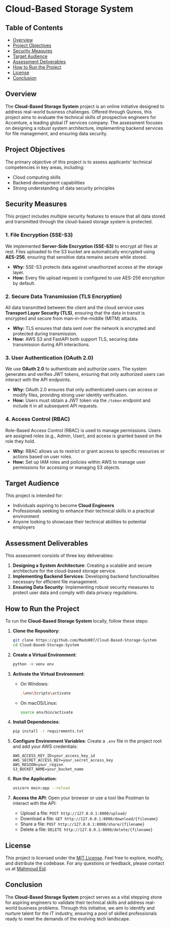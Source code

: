 # Cloud-Based Storage System

## Table of Contents
- [Overview](#overview)
- [Project Objectives](#project-objectives)
- [Security Measures](#Security-Measures)
- [Target Audience](#target-audience)
- [Assessment Deliverables](#assessment-deliverables)
- [How to Run the Project](#how-to-run-the-project)
- [License](#license)
- [Conclusion](#conclusion)

## Overview
The **Cloud-Based Storage System** project is an online initiative designed to address real-world business challenges. Offered through Qureos, this project aims to evaluate the technical skills of prospective engineers for Accenture, a leading global IT services company. The assessment focuses on designing a robust system architecture, implementing backend services for file management, and ensuring data security.

## Project Objectives
The primary objective of this project is to assess applicants' technical competencies in key areas, including:
- Cloud computing skills
- Backend development capabilities
- Strong understanding of data security principles

## Security Measures

This project includes multiple security features to ensure that all data stored and transmitted through the cloud-based storage system is protected.

### 1. File Encryption (SSE-S3)
We implemented **Server-Side Encryption (SSE-S3)** to encrypt all files at rest. Files uploaded to the S3 bucket are automatically encrypted using **AES-256**, ensuring that sensitive data remains secure while stored.

- **Why:** SSE-S3 protects data against unauthorized access at the storage layer.
- **How:** Every file upload request is configured to use AES-256 encryption by default.

### 2. Secure Data Transmission (TLS Encryption)
All data transmitted between the client and the cloud service uses **Transport Layer Security (TLS)**, ensuring that the data in transit is encrypted and secure from man-in-the-middle (MITM) attacks.

- **Why:** TLS ensures that data sent over the network is encrypted and protected during transmission.
- **How:** AWS S3 and FastAPI both support TLS, securing data transmission during API interactions.

### 3. User Authentication (OAuth 2.0)
We use **OAuth 2.0** to authenticate and authorize users. The system generates and verifies JWT tokens, ensuring that only authorized users can interact with the API endpoints.

- **Why:** OAuth 2.0 ensures that only authenticated users can access or modify files, providing strong user identity verification.
- **How:** Users must obtain a JWT token via the `/token` endpoint and include it in all subsequent API requests.

### 4. Access Control (RBAC)
Role-Based Access Control (RBAC) is used to manage permissions. Users are assigned roles (e.g., Admin, User), and access is granted based on the role they hold.

- **Why:** RBAC allows us to restrict or grant access to specific resources or actions based on user roles.
- **How:** Set up IAM roles and policies within AWS to manage user permissions for accessing or managing S3 objects.


## Target Audience
This project is intended for:
- Individuals aspiring to become **Cloud Engineers**
- Professionals seeking to enhance their technical skills in a practical environment
- Anyone looking to showcase their technical abilities to potential employers

## Assessment Deliverables
This assessment consists of three key deliverables:
1. **Designing a System Architecture**: Creating a scalable and secure architecture for the cloud-based storage service.
2. **Implementing Backend Services**: Developing backend functionalities necessary for efficient file management.
3. **Ensuring Data Security**: Implementing robust security measures to protect user data and comply with data privacy regulations.

## How to Run the Project
To run the **Cloud-Based Storage System** locally, follow these steps:

1. **Clone the Repository**:
   ```bash
   git clone https://github.com/Mado007/Cloud-Based-Storage-System
   cd Cloud-Based-Storage-System
   ```

2. **Create a Virtual Environment**:
   ```bash
   python -m venv env
   ```

3. **Activate the Virtual Environment**:
   - On Windows:
     ```bash
     .\env\Scripts\activate
     ```
   - On macOS/Linux:
     ```bash
     source env/bin/activate
     ```

4. **Install Dependencies**:
   ```bash
   pip install -r requirements.txt
   ```

5. **Configure Environment Variables**:
   Create a `.env` file in the project root and add your AWS credentials:
   ```plaintext
   AWS_ACCESS_KEY_ID=your_access_key_id
   AWS_SECRET_ACCESS_KEY=your_secret_access_key
   AWS_REGION=your_region
   S3_BUCKET_NAME=your_bucket_name
   ```

6. **Run the Application**:
   ```bash
   uvicorn main:app --reload
   ```

7. **Access the API**:
   Open your browser or use a tool like Postman to interact with the API:
   - Upload a file: `POST http://127.0.0.1:8000/upload/`
   - Download a file: `GET http://127.0.0.1:8000/download/{filename}`
   - Share a file: `POST http://127.0.0.1:8000/share/{filename}`
   - Delete a file: `DELETE http://127.0.0.1:8000/delete/{filename}`

## License
This project is licensed under the [MIT License](LICENSE). Feel free to explore, modify, and distribute the codebase. For any questions or feedback, please contact us at [Mahmoud Eid](mailto:eng.mahmod.eid.elsayed@gmail.com).

## Conclusion
The **Cloud-Based Storage System** project serves as a vital stepping stone for aspiring engineers to validate their technical skills and address real-world business problems. Through this initiative, we aim to identify and nurture talent for the IT industry, ensuring a pool of skilled professionals ready to meet the demands of the evolving tech landscape.
